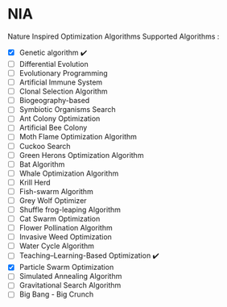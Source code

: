 # NIA
Nature Inspired Optimization Algorithms
Supported Algorithms :  
- [x] Genetic algorithm :heavy_check_mark:  
- [ ] Differential Evolution  
- [ ] Evolutionary Programming  
- [ ] Artificial Immune System  
- [ ] Clonal Selection Algorithm  
- [ ] Biogeography-based  
- [ ] Symbiotic Organisms Search  
- [ ] Ant Colony Optimization  
- [ ] Artificial Bee Colony  
- [ ] Moth Flame Optimization Algorithm  
- [ ] Cuckoo Search  
- [ ] Green Herons Optimization Algorithm  
- [ ] Bat Algorithm  
- [ ] Whale Optimization Algorithm  
- [ ] Krill Herd  
- [ ] Fish-swarm Algorithm  
- [ ] Grey Wolf Optimizer  
- [ ] Shuffle frog-leaping Algorithm  
- [ ] Cat Swarm Optimization  
- [ ] Flower Pollination Algorithm  
- [ ] Invasive Weed Optimization  
- [ ] Water Cycle Algorithm  
- [ ] Teaching–Learning-Based Optimization :heavy_check_mark:  
- [x] Particle Swarm Optimization  
- [ ] Simulated Annealing Algorithm  
- [ ] Gravitational Search Algorithm  
- [ ] Big Bang - Big Crunch  
